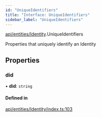 ```yaml
---
id: "UniqueIdentifiers"
title: "Interface: UniqueIdentifiers"
sidebar_label: "UniqueIdentifiers"
---
```


[api/entities/Identity](../../../../../modules/API/Entities/Identity/Identity.md).UniqueIdentifiers

Properties that uniquely identify an Identity

## Properties

### did

• **did**: `string`

#### Defined in

[api/entities/Identity/index.ts:103](https://github.com/PolymeshAssociation/polymesh-sdk/blob/8a9e72221/src/api/entities/Identity/index.ts#L103)
